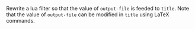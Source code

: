Rewrite a lua filter so that the value of `output-file` is feeded to `title`. Note that the value of `output-file` can be modified in `title` using LaTeX commands.